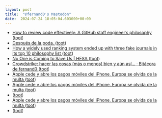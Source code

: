 ```yaml
---
layout: post
title:  "@fernand0's Mastodon"
date:  2024-07-24 18:05:04.603000+00:00
---
```

*  [How to review code effectively: A GitHub staff engineer’s philosophy ](https://github.blog/developer-skills/github/how-to-review-code-effectively-a-github-staff-engineers-philosophy) ([toot](https://mastodon.social/@fernand0/112842788345724209))
*  [Después de la poda. ](https://avecesunafoto.wordpress.com/2024/07/24/despues-de-la-poda-2) ([toot](https://mastodon.social/@fernand0/112842735647218399))
*  [How a widely used ranking system ended up with three fake journals in its top 10 philosophy list ](https://retractionwatch.com/2024/06/12/how-a-widely-used-ranking-system-ended-up-with-three-fake-journals-in-its-top-10-philosophy-list) ([toot](https://mastodon.social/@fernand0/112842656641810854))
*  [No One is Coming to Save Us \| HESA ](https://higheredstrategy.com/no-one-is-coming-to-save-us) ([toot](https://mastodon.social/@fernand0/112842439431318922))
*  [Crowdstrike: hacer las cosas (más o menos) bien y aún así... · Bitácora de fernand0 ](http://blog.elmundoesimperfecto.com/2024/07/24/enAragon-TV-hablando-crowdstrike) ([toot](https://mastodon.social/@fernand0/112842260910423944))
*  [Apple cede y abre los pagos móviles del iPhone. Europa se olvida de la multa ](https://www.xatakamovil.com/apple/apple-se-libra-multa-europa-iphone-abriran-sus-pagos-moviles-a-otras-apps-aparte-apple-pa) ([toot](https://mastodon.social/@fernand0/112842070954709413))
*  [Apple cede y abre los pagos móviles del iPhone. Europa se olvida de la multa ](https://www.xatakamovil.com/apple/apple-se-libra-multa-europa-iphone-abriran-sus-pagos-moviles-a-otras-apps-aparte-apple-pa) ([toot](https://mastodon.social/@fernand0/112841993232676932))
*  [ ](https://astrodon.social/@juandesant) ([toot](https://mastodon.social/@fernand0/112841690125519131))
*  [Apple cede y abre los pagos móviles del iPhone. Europa se olvida de la multa ](https://www.xatakamovil.com/apple/apple-se-libra-multa-europa-iphone-abriran-sus-pagos-moviles-a-otras-apps-aparte-apple-pa) ([toot](https://mastodon.social/@fernand0/112841597465701839))
*  [ ](https://astrodon.social/@juandesant) ([toot](https://mastodon.social/@fernand0/112841480128495938))
